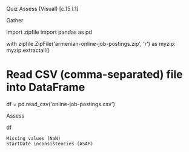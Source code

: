 Quiz Assess (Visual) [c.15 l.1]

Gather

import zipfile
import pandas as pd

with zipfile.ZipFile('armenian-online-job-postings.zip', 'r') as myzip:
    myzip.extractall()

# Read CSV (comma-separated) file into DataFrame
df = pd.read_csv('online-job-postings.csv')

Assess

df

    Missing values (NaN)
    StartDate inconsistencies (ASAP)
